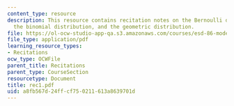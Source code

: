 ```yaml
---
content_type: resource
description: This resource contains recitation notes on the Bernoulli distribution,
  the binomial distribution, and the geometric distribution.
file: https://ol-ocw-studio-app-qa.s3.amazonaws.com/courses/esd-86-models-data-and-inference-for-socio-technical-systems-spring-2007/a8fb567d24ffcf750211613a8639701d_rec1.pdf
file_type: application/pdf
learning_resource_types:
- Recitations
ocw_type: OCWFile
parent_title: Recitations
parent_type: CourseSection
resourcetype: Document
title: rec1.pdf
uid: a8fb567d-24ff-cf75-0211-613a8639701d
---
```

